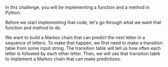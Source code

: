 In this challenge, you will be implementing a function and a method in Python.

Before we start implementing that code, let's go through what we want that function and method to do.

We want to build a Markov chain that can predict the next letter in a sequence of letters. To make that happen, we first need to make a transition table from some input string. The transition table will tell us how often each letter is followed by each other letter. Then, we will use that transition table to implement a Markov chain that can make predictions.